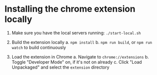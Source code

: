 # Installing the chrome extension locally

1. Make sure you have the local servers running: `./start-local.sh`

2. Build the extension locally
   a. `npm install`
   b. `npm run build`, or `npm run watch` to build continuously

3. Load the extension in Chrome
   a. Navigate to `chrome://extensions`
   b. Toggle "Developer Mode" on, if it's not on already
   c. Click "Load Unpackaged" and select the `extension` directory